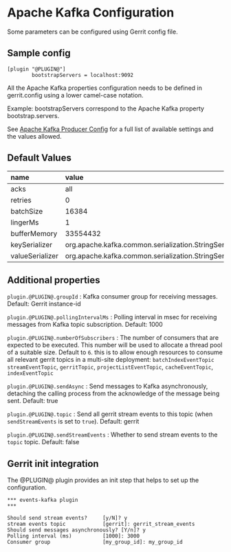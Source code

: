 Apache Kafka Configuration
======================

Some parameters can be configured using Gerrit config file.

Sample config
---------------------

```
[plugin "@PLUGIN@"]
        bootstrapServers = localhost:9092
```

All the Apache Kafka properties configuration needs to
be defined in gerrit.config using a lower camel-case notation.

Example: bootstrapServers correspond to the Apache Kafka property
bootstrap.servers.

See [Apache Kafka Producer Config](http://kafka.apache.org/documentation.html#producerconfigs)
for a full list of available settings and the values allowed.

Default Values
-----------------

|name                 | value
|:--------------------|:------------------
| acks                | all
| retries             | 0
| batchSize           | 16384
| lingerMs            | 1
| bufferMemory        | 33554432
| keySerializer       | org.apache.kafka.common.serialization.StringSerializer
| valueSerializer     | org.apache.kafka.common.serialization.StringSerializer

Additional properties
---------------------

`plugin.@PLUGIN@.groupId`
:	Kafka consumer group for receiving messages.
	Default: Gerrit instance-id

`plugin.@PLUGIN@.pollingIntervalMs`
:	Polling interval in msec for receiving messages from Kafka topic subscription.
	Default: 1000

`plugin.@PLUGIN@.numberOfSubscribers`
:   The number of consumers that are expected to be executed. This number will
    be used to allocate a thread pool of a suitable size.
    Default to `6`. this is to allow enough resources to consume all relevant
    gerrit topics in a multi-site deployment: `batchIndexEventTopic`
    `streamEventTopic`, `gerritTopic`, `projectListEventTopic`,
    `cacheEventTopic`, `indexEventTopic`

`plugin.@PLUGIN@.sendAsync`
:	Send messages to Kafka asynchronously, detaching the calling process from the
	acknowledge of the message being sent.
	Default: true

`plugin.@PLUGIN@.topic`
:   Send all gerrit stream events to this topic (when `sendStreamEvents` is set
    to `true`).
    Default: gerrit

`plugin.@PLUGIN@.sendStreamEvents`
:   Whether to send stream events to the `topic` topic.
    Default: false

Gerrit init integration
-----------------------

The @PLUGIN@ plugin provides an init step that helps to set up the configuration.

```shell
*** events-kafka plugin
***

Should send stream events?     [y/N]? y
stream events topic            [gerrit]: gerrit_stream_events
Should send messages asynchronously? [Y/n]? y
Polling interval (ms)          [1000]: 3000
Consumer group                 [my_group_id]: my_group_id
```
